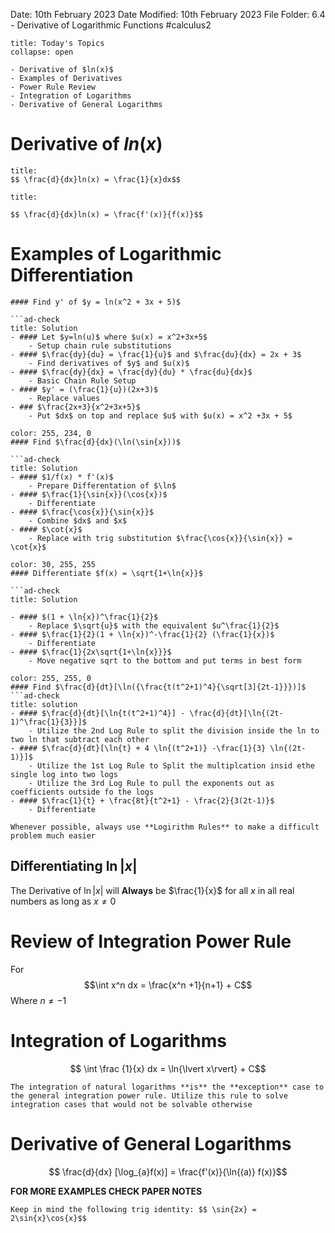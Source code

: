 Date: 10th February 2023
Date Modified: 10th February 2023
File Folder: 6.4 - Derivative of Logarithmic Functions
#calculus2 

```ad-abstract
title: Today's Topics
collapse: open

- Derivative of $ln(x)$
- Examples of Derivatives
- Power Rule Review
- Integration of Logarithms
- Derivative of General Logarithms

```

# Derivative of $ln(x)$

```ad-important
title: 
$$ \frac{d}{dx}ln(x) = \frac{1}{x}dx$$
```

```ad-warning
title:

$$ \frac{d}{dx}ln(x) = \frac{f'(x)}{f(x)}$$
```

# Examples of Logarithmic Differentiation

```ad-question
#### Find y' of $y = ln(x^2 + 3x + 5)$

```ad-check
title: Solution
- #### Let $y=ln(u)$ where $u(x) = x^2+3x+5$
	- Setup chain rule substitutions
- #### $\frac{dy}{du} = \frac{1}{u}$ and $\frac{du}{dx} = 2x + 3$
	- Find derivatives of $y$ and $u(x)$
- #### $\frac{dy}{dx} = \frac{dy}{du} * \frac{du}{dx}$
	- Basic Chain Rule Setup
- #### $y' = (\frac{1}{u})(2x+3)$
	- Replace values
- ### $\frac{2x+3}{x^2+3x+5}$
	- Put $dx$ on top and replace $u$ with $u(x) = x^2 +3x + 5$ 
```

```ad-question
color: 255, 234, 0
#### Find $\frac{d}{dx}(\ln(\sin{x}))$

```ad-check
title: Solution
- #### $1/f(x) * f'(x)$
	- Prepare Differentation of $\ln$
- #### $\frac{1}{\sin{x}}(\cos{x})$
	- Differentiate
- #### $\frac{\cos{x}}{\sin{x}}$
	- Combine $dx$ and $x$
- #### $\cot{x}$
	- Replace with trig substitution $\frac{\cos{x}}{\sin{x}} = \cot{x}$
```

```ad-question
color: 30, 255, 255
#### Differentiate $f(x) = \sqrt{1+\ln{x}}$

```ad-check
title: Solution

- #### $(1 + \ln{x})^\frac{1}{2}$
	- Replace $\sqrt{u}$ with the equivalent $u^\frac{1}{2}$ 
- #### $\frac{1}{2}(1 + \ln{x})^-\frac{1}{2} (\frac{1}{x})$
	- Differentiate
- #### $\frac{1}{2x\sqrt{1+\ln{x}}}$
	- Move negative sqrt to the bottom and put terms in best form
```

```ad-question
color: 255, 255, 0
#### Find $\frac{d}{dt}[\ln({\frac{t(t^2+1)^4}{\sqrt[3]{2t-1}}})]$
```ad-check
title: solution
- #### $\frac{d}{dt}[\ln{t(t^2+1)^4}] - \frac{d}{dt}[\ln{(2t-1)^\frac{1}{3}}]$
	- Utilize the 2nd Log Rule to split the division inside the ln to two ln that subtract each other
- #### $\frac{d}{dt}[\ln{t} + 4 \ln{(t^2+1)} -\frac{1}{3} \ln{(2t-1)}]$
	- Utilize the 1st Log Rule to Split the multiplcation insid ethe single log into two logs
	- Utilize the 3rd Log Rule to pull the exponents out as coefficients outside fo the logs
- #### $\frac{1}{t} + \frac{8t}{t^2+1} - \frac{2}{3(2t-1)}$
	- Differentiate
```


```ad-important
Whenever possible, always use **Logirithm Rules** to make a difficult problem much easier
```

## Differentiating $\ln{\lvert{x}\rvert}$

The Derivative of $\ln{\lvert{x}\rvert}$ will **Always** be $\frac{1}{x}$ for all $x$ in all real numbers as long as $x \ne 0$

# Review of Integration Power Rule

For $$\int x^n dx = \frac{x^n +1}{n+1} + C$$ Where $n \ne -1$

# Integration of Logarithms

$$ \int \frac {1}{x} dx = \ln{\lvert x\rvert} + C$$

```ad-important
The integration of natural logarithms **is** the **exception** case to the general integration power rule. Utilize this rule to solve integration cases that would not be solvable otherwise
```

# Derivative of General Logarithms

$$ \frac{d}{dx} [\log_{a}f(x)] = \frac{f'(x)}{\ln{(a)} f(x)}$$


**FOR MORE EXAMPLES CHECK PAPER NOTES**


```ad-note
Keep in mind the following trig identity: $$ \sin{2x} = 2\sin{x}\cos{x}$$
```

